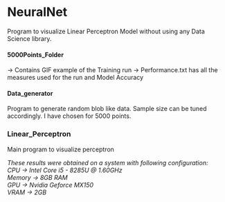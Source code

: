 # NeuralNet
Program to visualize Linear Perceptron Model without using any Data Science library. 


#### 5000Points_Folder 
-> Contains GIF example of the Training run
-> Performance.txt has all the measures used for the run and Model Accuracy

#### Data_generator
Program to generate random blob like data. Sample size can be tuned accordingly. I have chosen for 5000 points.


### Linear_Perceptron
Main program to visualize perceptron


*These results were obtained on a system with following configuration:*<br/>
_CPU    -> Intel Core i5 - 8285U @ 1.60GHz<br/>
Memory -> 8GB RAM<br/>
GPU    -> Nvidia Geforce MX150<br/>
VRAM   -> 2GB <br/>_
